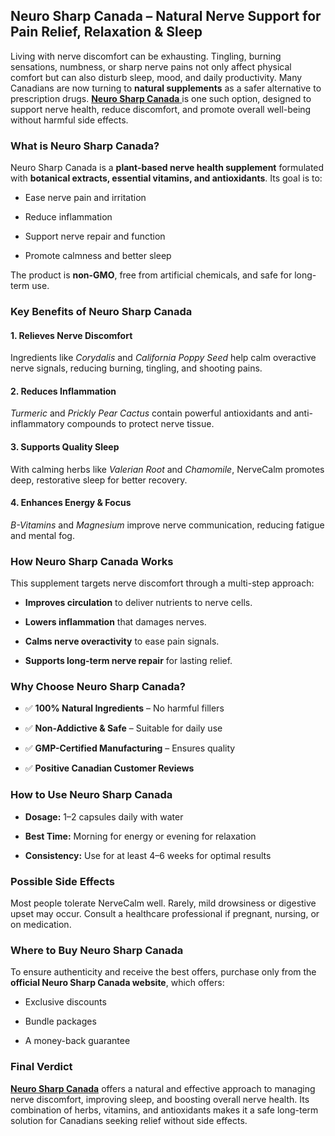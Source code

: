 <h2 class="western"><strong>Neuro Sharp Canada &ndash; Natural Nerve Support for Pain Relief, Relaxation &amp; Sleep</strong></h2>
<p>Living with nerve discomfort can be exhausting. Tingling, burning sensations, numbness, or sharp nerve pains not only affect physical comfort but can also disturb sleep, mood, and daily productivity. Many Canadians are now turning to <strong>natural supplements</strong> as a safer alternative to prescription drugs. <a href="https://www.facebook.com/Neuro.Sharp.CA/"><strong><strong>Neuro Sharp Canada</strong></strong> </a>is one such option, designed to support nerve health, reduce discomfort, and promote overall well-being without harmful side effects.</p>
<h3 class="western"><strong>What is Neuro Sharp Canada?</strong></h3>
<p>Neuro Sharp Canada is a <strong>plant-based nerve health supplement</strong> formulated with <strong>botanical extracts, essential vitamins, and antioxidants</strong>. Its goal is to:</p>
<ul>
<li>
<p>Ease nerve pain and irritation</p>
</li>
<li>
<p>Reduce inflammation</p>
</li>
<li>
<p>Support nerve repair and function</p>
</li>
<li>
<p>Promote calmness and better sleep</p>
</li>
</ul>
<p>The product is <strong>non-GMO</strong>, free from artificial chemicals, and safe for long-term use.</p>
<h3 class="western"><strong>Key Benefits of Neuro Sharp Canada</strong></h3>
<h4 class="western"><strong>1. Relieves Nerve Discomfort</strong></h4>
<p>Ingredients like <em>Corydalis</em> and <em>California Poppy Seed</em> help calm overactive nerve signals, reducing burning, tingling, and shooting pains.</p>
<h4 class="western"><strong>2. Reduces Inflammation</strong></h4>
<p><em>Turmeric</em> and <em>Prickly Pear Cactus</em> contain powerful antioxidants and anti-inflammatory compounds to protect nerve tissue.</p>
<h4 class="western"><strong>3. Supports Quality Sleep</strong></h4>
<p>With calming herbs like <em>Valerian Root</em> and <em>Chamomile</em>, NerveCalm promotes deep, restorative sleep for better recovery.</p>
<h4 class="western"><strong>4. Enhances Energy &amp; Focus</strong></h4>
<p><em>B-Vitamins</em> and <em>Magnesium</em> improve nerve communication, reducing fatigue and mental fog.</p>
<h3 class="western"><strong>How Neuro Sharp Canada Works</strong></h3>
<p>This supplement targets nerve discomfort through a multi-step approach:</p>
<ul>
<li>
<p><strong>Improves circulation</strong> to deliver nutrients to nerve cells.</p>
</li>
<li>
<p><strong>Lowers inflammation</strong> that damages nerves.</p>
</li>
<li>
<p><strong>Calms nerve overactivity</strong> to ease pain signals.</p>
</li>
<li>
<p><strong>Supports long-term nerve repair</strong> for lasting relief.</p>
</li>
</ul>
<h3 class="western"><strong>Why Choose Neuro Sharp Canada?</strong></h3>
<ul>
<li>
<p>✅ <strong>100% Natural Ingredients</strong> &ndash; No harmful fillers</p>
</li>
<li>
<p>✅ <strong>Non-Addictive &amp; Safe</strong> &ndash; Suitable for daily use</p>
</li>
<li>
<p>✅ <strong>GMP-Certified Manufacturing</strong> &ndash; Ensures quality</p>
</li>
<li>
<p>✅ <strong>Positive Canadian Customer Reviews</strong></p>
</li>
</ul>
<h3 class="western"><strong>How to Use Neuro Sharp Canada</strong></h3>
<ul>
<li>
<p><strong>Dosage:</strong> 1&ndash;2 capsules daily with water</p>
</li>
<li>
<p><strong>Best Time:</strong> Morning for energy or evening for relaxation</p>
</li>
<li>
<p><strong>Consistency:</strong> Use for at least 4&ndash;6 weeks for optimal results</p>
</li>
</ul>
<h3 class="western"><strong>Possible Side Effects</strong></h3>
<p>Most people tolerate NerveCalm well. Rarely, mild drowsiness or digestive upset may occur. Consult a healthcare professional if pregnant, nursing, or on medication.</p>
<h3 class="western"><strong>Where to Buy Neuro Sharp Canada</strong></h3>
<p>To ensure authenticity and receive the best offers, purchase only from the <strong>official Neuro Sharp Canada website</strong>, which offers:</p>
<ul>
<li>
<p>Exclusive discounts</p>
</li>
<li>
<p>Bundle packages</p>
</li>
<li>
<p>A money-back guarantee</p>
</li>
</ul>
<h3 class="western"><strong>Final Verdict</strong></h3>
<p><strong><a href="https://www.facebook.com/Neuro.Sharp.CA/">Neuro Sharp Canada</a></strong> offers a natural and effective approach to managing nerve discomfort, improving sleep, and boosting overall nerve health. Its combination of herbs, vitamins, and antioxidants makes it a safe long-term solution for Canadians seeking relief without side effects.</p>
